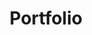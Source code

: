 ---
title: Portfolio
excerpt: SunConnector' Project
layout: collection
permalink: /portfolio/
collection: portfolio
author_profile: true
header:
    overlay_color: "#FFFFFF"
    overlay_filter: linear-gradient(90deg, rgba(125,94,93,1), rgba(255,255,255,1))
entries_layout: grid
classes: wide
---